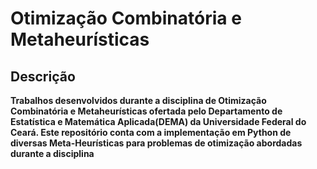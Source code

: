 # Otimização Combinatória e Metaheurísticas
## Descrição
**Trabalhos desenvolvidos durante a disciplina de Otimização Combinatória e Metaheurísticas ofertada pelo Departamento de Estatística e Matemática Aplicada(DEMA) da Universidade Federal do Ceará.
Este repositório conta com a implementação em Python de diversas Meta-Heurísticas para problemas de otimização abordadas durante a disciplina**
